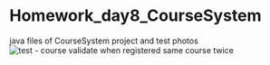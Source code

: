 # Homework_day8_CourseSystem
java files of CourseSystem project and test photos
![test - course validate when registered same course twice](https://github.com/Zavis-Ziv/Homework_day8_CourseSystem/assets/141931402/cebdf80b-9a79-412d-943f-34e0f03ddd9f)
